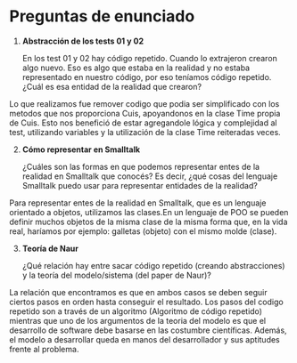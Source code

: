 # Preguntas de enunciado

1. **Abstracción de los tests 01 y 02**

    En los test 01 y 02 hay código repetido. Cuando lo extrajeron crearon algo nuevo. Eso es algo que estaba en la realidad y no estaba representado en nuestro código, por eso teníamos código repetido. ¿Cuál es esa entidad de la realidad que crearon?

Lo que realizamos fue remover codigo que podia ser simplificado con los metodos que nos proporciona Cuis, apoyandonos en la clase Time propia de Cuis. Esto nos benefició de estar agregandole lógica y complejidad al test, utilizando variables y la utilización de la clase Time reiteradas veces.


2. **Cómo representar en Smalltalk**

    ¿Cuáles son las formas en que podemos representar entes de la realidad en Smalltalk que conocés? Es decir, ¿qué cosas del lenguaje Smalltalk puedo usar para representar entidades de la realidad?

Para representar entes de la realidad en Smalltalk, que es un lenguaje orientado a objetos, utilizamos las clases.En un lenguaje de POO se pueden definir muchos objetos de la misma clase de la misma forma que, en la vida real, haríamos por ejemplo: galletas (objeto) con el mismo molde (clase).

3. **Teoría de Naur**

    ¿Qué relación hay entre sacar código repetido (creando abstracciones) y la teoría del modelo/sistema (del paper de Naur)?

La relación que encontramos es que en ambos casos se deben seguir ciertos pasos en orden hasta conseguir el resultado. Los pasos del codigo repetido son a través de un algoritmo (Algoritmo de código repetido) mientras que uno de los argumentos de la teoria del modelo es que el desarrollo de software debe basarse en las costumbre científicas.
Además, el modelo a desarrollar queda en manos del desarrollador y sus aptitudes frente al problema.